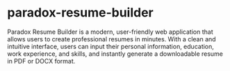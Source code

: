 # paradox-resume-builder
Paradox Resume Builder is a modern, user-friendly web application that allows users to create professional resumes in minutes. With a clean and intuitive interface, users can input their personal information, education, work experience, and skills, and instantly generate a downloadable resume in PDF or DOCX format.
